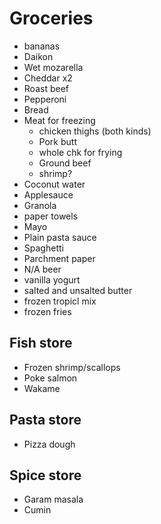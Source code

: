 # Groceries

- bananas
- Daikon
- Wet mozarella
- Cheddar x2
- Roast beef
- Pepperoni
- Bread
- Meat for freezing
  - chicken thighs (both kinds)
  - Pork butt
  - whole chk for frying
  - Ground beef
  - shrimp?
- Coconut water
- Applesauce
- Granola
- paper towels
- Mayo
- Plain pasta sauce
- Spaghetti
- Parchment paper
- N/A beer
- vanilla yogurt
- salted and unsalted butter
- frozen tropicl mix
- frozen fries

## Fish store

- Frozen shrimp/scallops
- Poke salmon
- Wakame

## Pasta store

- Pizza dough

## Spice store

- Garam masala
- Cumin
